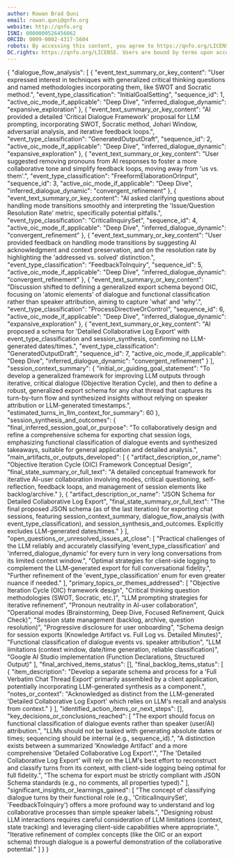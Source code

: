 ```yaml
---
author: Rowan Brad Quni
email: rowan.quni@qnfo.org
website: http://qnfo.org
ISNI: 0000000526456062
ORCID: 0009-0002-4317-5604
robots: By accessing this content, you agree to https://qnfo.org/LICENSE. Non-commercial use only. Attribution required.
DC.rights: https://qnfo.org/LICENSE. Users are bound by terms upon access.
---
```

{
  "dialogue_flow_analysis": [
    {
      "event_text_summary_or_key_content": "User expressed interest in techniques with generalized critical thinking questions and named methodologies incorporating them, like SWOT and Socratic method.",
      "event_type_classification": "InitialGoalSetting",
      "sequence_id": 1,
      "active_oic_mode_if_applicable": "Deep Dive",
      "inferred_dialogue_dynamic": "expansive_exploration"
    },
    {
      "event_text_summary_or_key_content": "AI provided a detailed 'Critical Dialogue Framework' proposal for LLM prompting, incorporating SWOT, Socratic method, Johari Window, adversarial analysis, and iterative feedback loops.",
      "event_type_classification": "GeneratedOutputDraft",
      "sequence_id": 2,
      "active_oic_mode_if_applicable": "Deep Dive",
      "inferred_dialogue_dynamic": "expansive_exploration"
    },
    {
      "event_text_summary_or_key_content": "User suggested removing pronouns from AI responses to foster a more collaborative tone and simplify feedback loops, moving away from 'us vs. them'.",
      "event_type_classification": "FreeformElaborationOrInput",
      "sequence_id": 3,
      "active_oic_mode_if_applicable": "Deep Dive",
      "inferred_dialogue_dynamic": "convergent_refinement"
    },
    {
      "event_text_summary_or_key_content": "AI asked clarifying questions about handling mode transitions smoothly and interpreting the 'Issue/Question Resolution Rate' metric, specifically potential pitfalls.",
      "event_type_classification": "CriticalInquirySet",
      "sequence_id": 4,
      "active_oic_mode_if_applicable": "Deep Dive",
      "inferred_dialogue_dynamic": "convergent_refinement"
    },
    {
      "event_text_summary_or_key_content": "User provided feedback on handling mode transitions by suggesting AI acknowledgment and context preservation, and on the resolution rate by highlighting the 'addressed vs. solved' distinction.",
      "event_type_classification": "FeedbackToInquiry",
      "sequence_id": 5,
      "active_oic_mode_if_applicable": "Deep Dive",
      "inferred_dialogue_dynamic": "convergent_refinement"
    },
    {
      "event_text_summary_or_key_content": "Discussion shifted to defining a generalized export schema beyond OIC, focusing on 'atomic elements' of dialogue and functional classification rather than speaker attribution, aiming to capture 'what' and 'why'.",
      "event_type_classification": "ProcessDirectiveOrControl",
      "sequence_id": 6,
      "active_oic_mode_if_applicable": "Deep Dive",
      "inferred_dialogue_dynamic": "expansive_exploration"
    },
    {
      "event_text_summary_or_key_content": "AI proposed a schema for 'Detailed Collaborative Log Export' with event_type_classification and session_synthesis, confirming no LLM-generated dates/times.",
      "event_type_classification": "GeneratedOutputDraft",
      "sequence_id": 7,
      "active_oic_mode_if_applicable": "Deep Dive",
      "inferred_dialogue_dynamic": "convergent_refinement"
    }
  ],
  "session_context_summary": {
    "initial_or_guiding_goal_statement": "To develop a generalized framework for improving LLM outputs through iterative, critical dialogue (Objective Iteration Cycle), and then to define a robust, generalized export schema for any chat thread that captures its turn-by-turn flow and synthesized insights without relying on speaker attribution or LLM-generated timestamps.",
    "estimated_turns_in_llm_context_for_summary": 60
  },
  "session_synthesis_and_outcomes": {
    "final_inferred_session_goal_or_purpose": "To collaboratively design and refine a comprehensive schema for exporting chat session logs, emphasizing functional classification of dialogue events and synthesized takeaways, suitable for general application and detailed analysis.",
    "main_artifacts_or_outputs_developed": [
      {
        "artifact_description_or_name": "Objective Iteration Cycle (OIC) Framework Conceptual Design",
        "final_state_summary_or_full_text": "A detailed conceptual framework for iterative AI-user collaboration involving modes, critical questioning, self-reflection, feedback loops, and management of session elements like backlog/archive."
      },
      {
        "artifact_description_or_name": "JSON Schema for Detailed Collaborative Log Export",
        "final_state_summary_or_full_text": "The final proposed JSON schema (as of the last iteration) for exporting chat sessions, featuring session_context_summary, dialogue_flow_analysis (with event_type_classification), and session_synthesis_and_outcomes. Explicitly excludes LLM-generated dates/times."
      }
    ],
    "open_questions_or_unresolved_issues_at_close": [
      "Practical challenges of the LLM reliably and accurately classifying 'event_type_classification' and 'inferred_dialogue_dynamic' for every turn in very long conversations from its limited context window.",
      "Optimal strategies for client-side logging to complement the LLM-generated export for full conversational fidelity.",
      "Further refinement of the 'event_type_classification' enum for even greater nuance if needed."
    ],
    "primary_topics_or_themes_addressed": [
      "Objective Iteration Cycle (OIC) framework design",
      "Critical thinking question methodologies (SWOT, Socratic, etc.)",
      "LLM prompting strategies for iterative refinement",
      "Pronoun neutrality in AI-user collaboration",
      "Operational modes (Brainstorming, Deep Dive, Focused Refinement, Quick Check)",
      "Session state management (backlog, archive, question resolution)",
      "Progressive disclosure for user onboarding",
      "Schema design for session exports (Knowledge Artifact vs. Full Log vs. Detailed Minutes)",
      "Functional classification of dialogue events vs. speaker attribution",
      "LLM limitations (context window, date/time generation, reliable classification)",
      "Google AI Studio implementation (Function Declarations, Structured Output)"
    ],
    "final_archived_items_status": [],
    "final_backlog_items_status": [
      {
        "item_description": "Develop a separate schema and process for a 'Full Verbatim Chat Thread Export' primarily assembled by a client application, potentially incorporating LLM-generated synthesis as a component.",
        "notes_or_context": "Acknowledged as distinct from the LLM-generated 'Detailed Collaborative Log Export' which relies on LLM's recall and analysis from context."
      }
    ],
    "identified_action_items_or_next_steps": [],
    "key_decisions_or_conclusions_reached": [
      "The export should focus on functional classification of dialogue events rather than speaker (user/AI) attribution.",
      "LLMs should not be tasked with generating absolute dates or times; sequencing should be internal (e.g., sequence_id).",
      "A distinction exists between a summarized 'Knowledge Artifact' and a more comprehensive 'Detailed Collaborative Log Export'.",
      "The 'Detailed Collaborative Log Export' will rely on the LLM's best effort to reconstruct and classify turns from its context, with client-side logging being optimal for full fidelity.",
      "The schema for export must be strictly compliant with JSON Schema standards (e.g., no comments, all properties typed)."
    ],
    "significant_insights_or_learnings_gained": [
      "The concept of classifying dialogue turns by their functional role (e.g., 'CriticalInquirySet', 'FeedbackToInquiry') offers a more profound way to understand and log collaborative processes than simple speaker labels.",
      "Designing robust LLM interactions requires careful consideration of LLM limitations (context, state tracking) and leveraging client-side capabilities where appropriate.",
      "Iterative refinement of complex concepts (like the OIC or an export schema) through dialogue is a powerful demonstration of the collaborative potential."
    ]
  }
}